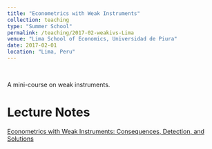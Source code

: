 ```yaml
---
title: "Econometrics with Weak Instruments"
collection: teaching
type: "Summer School"
permalink: /teaching/2017-02-weakivs-Lima
venue: "Lima School of Economics, Universidad de Piura"
date: 2017-02-01
location: "Lima, Peru"
---
```

&nbsp;

A mini-course on weak instruments.

Lecture Notes
======

[Econometrics with Weak Instruments: Consequences, Detection, and Solutions](/files/Lima_2017/weak_iv.pdf)